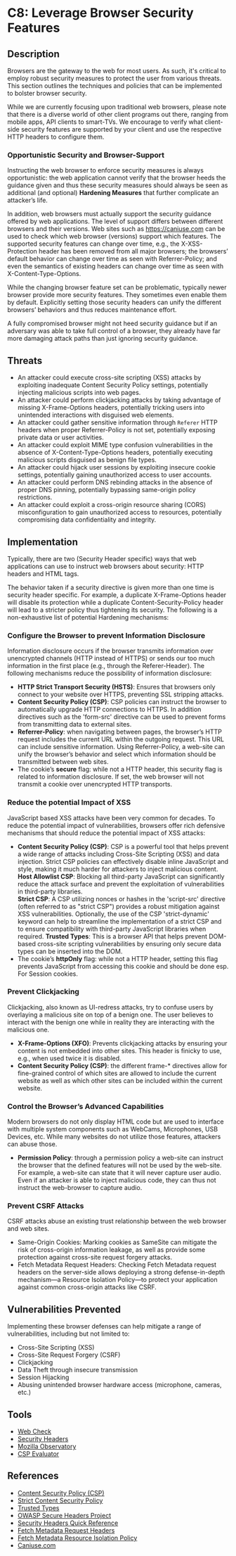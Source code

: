 # C8: Leverage Browser Security Features

## Description

Browsers are the gateway to the web for most users. As such, it's critical to employ robust security measures to protect the user from various threats. This section outlines the techniques and policies that can be implemented to bolster browser security.

While we are currently focusing upon traditional web browsers, please note that there is a diverse world of other client programs out there, ranging from mobile apps, API clients to smart-TVs. We encourage to verify what client-side security features are supported by your client and use the respective HTTP headers to configure them.

### Opportunistic Security and Browser-Support

Instructing the web browser to enforce security measures is always opportunistic: the web application cannot verify that the browser heeds the guidance given and thus these security measures should always be seen as additional (and optional) **Hardening Measures** that further complicate an attacker’s life.

In addition, web browsers must actually support the security guidance offered by web applications. The level of support differs between different browsers and their versions. Web sites such as <https://caniuse.com> can be used to check which web browser (versions) support which features. The supported security features can change over time, e.g., the X-XSS-Protection header has been removed from all major browsers; the browsers’ default behavior can change over time as seen with Referrer-Policy; and even the semantics of existing headers can change over time as seen with X-Content-Type-Options.

While the changing browser feature set can be problematic, typically newer browser provide more security features. They sometimes even enable them by default. Explicitly setting those security headers can unify the different browsers’ behaviors and thus reduces maintenance effort.

A fully compromised browser might not heed security guidance but if an adversary was able to take full control of a browser, they already have far more damaging attack paths than just ignoring security guidance.

## Threats

- An attacker could execute cross-site scripting (XSS) attacks by exploiting inadequate Content Security Policy settings, potentially injecting malicious scripts into web pages.
- An attacker could perform clickjacking attacks by taking advantage of missing X-Frame-Options headers, potentially tricking users into unintended interactions with disguised web elements.
- An attacker could gather sensitive information through `Referer` HTTP headers when proper Referrer-Policy is not set, potentially exposing private data or user activities.
- An attacker could exploit MIME type confusion vulnerabilities in the absence of X-Content-Type-Options headers, potentially executing malicious scripts disguised as benign file types.
- An attacker could hijack user sessions by exploiting insecure cookie settings, potentially gaining unauthorized access to user accounts.
- An attacker could perform DNS rebinding attacks in the absence of proper DNS pinning, potentially bypassing same-origin policy restrictions.
- An attacker could exploit a cross-origin resource sharing (CORS) misconfiguration to gain unauthorized access to resources, potentially compromising data confidentiality and integrity.

## Implementation

Typically, there are two (Security Header specific) ways that web applications can use to instruct web browsers about security: HTTP headers and HTML tags.

The behavior taken if a security directive is given more than one time is security header specific. For example, a duplicate X-Frame-Options header will disable its protection while a duplicate Content-Security-Policy header will lead to a stricter policy thus tightening its security.
The following is a non-exhaustive list of potential Hardening mechanisms:

### Configure the Browser to prevent Information Disclosure

Information disclosure occurs if the browser transmits information over unencrypted channels (HTTP instead of HTTPS) or sends our too much information in the first place (e.g., through the Referer-Header). The following mechanisms reduce the possibility of information disclosure:

- **HTTP Strict Transport Security (HSTS)**: Ensures that browsers only connect to your website over HTTPS, preventing SSL stripping attacks.
- **Content Security Policy (CSP)**: CSP policies can instruct the browser to automatically upgrade HTTP connections to HTTPS. In addition directives such as the 'form-src' directive can be used to prevent forms from transmitting data to external sites.
- **Referrer-Policy**: when navigating between pages, the browser’s HTTP request includes the current URL within the outgoing request. This URL can include sensitive information. Using Referrer-Policy, a web-site can unify the browser’s behavior and select which information should be transmitted between web sites.
- The cookie’s **secure** flag: while not a HTTP header, this security flag is related to information disclosure. If set, the web browser will not transmit a cookie over unencrypted HTTP transports.

### Reduce the potential Impact of XSS

JavaScript based XSS attacks have been very common for decades. To reduce the potential impact of vulnerabilities, browsers offer rich defensive mechanisms that should reduce the potential impact of XSS attacks:

- **Content Security Policy (CSP)**: CSP is a powerful tool that helps prevent a wide range of attacks including Cross-Site Scripting (XSS) and data injection. Strict CSP policies can effectively disable inline JavaScript and style, making it much harder for attackers to inject malicious content.  
    **Host Allowlist CSP**: Blocking all third-party JavaScript can significantly reduce the attack surface and prevent the exploitation of vulnerabilities in third-party libraries.  
    **Strict CSP**: A CSP utilizing nonces or hashes in the 'script-src' directive (often referred to as "strict CSP") provides a robust mitigation against XSS vulnerabilities. Optionally, the use of the CSP 'strict-dynamic' keyword can help to streamline the implementation of a strict CSP and to ensure compatibility with third-party JavaScript libraries when required.
    **Trusted Types**: This is a browser API that helps prevent DOM-based cross-site scripting vulnerabilities by ensuring only secure data types can be inserted into the DOM.
- The cookie’s **httpOnly** flag: while not a HTTP header, setting this flag prevents JavaScript from accessing this cookie and should be done esp. For Session cookies.

### Prevent Clickjacking

Clickjacking, also known as UI-redress attacks, try to confuse users by overlaying a malicious site on top of a benign one. The user believes to interact with the benign one while in reality they are interacting with the malicious one.

- **X-Frame-Options (XFO)**: Prevents clickjacking attacks by ensuring your content is not embedded into other sites. This header is finicky to use, e.g., when used twice it is disabled.
- **Content Security Policy (CSP)**: the different frame-\* directives allow for fine-grained control of which sites are allowed to include the current website as well as which other sites can be included within the current website.

### Control the Browser’s Advanced Capabilities

Modern browsers do not only display HTML code but are used to interface with multiple system components such as WebCams, Microphones, USB Devices, etc. While many websites do not utilize those features, attackers can abuse those.

- **Permission Policy**: through a permission policy a web-site can instruct the browser that the defined features will not be used by the web-site. For example, a web-site can state that it will never capture user audio. Even if an attacker is able to inject malicious code, they can thus not instruct the web-browser to capture audio.

### Prevent CSRF Attacks

CSRF attacks abuse an existing trust relationship between the web browser and web sites.

- Same-Origin Cookies: Marking cookies as SameSite can mitigate the risk of cross-origin information leakage, as well as provide some protection against cross-site request forgery attacks.
- Fetch Metadata Request Headers: Checking Fetch Metadata request headers on the server-side allows deploying a strong defense-in-depth mechanism—a Resource Isolation Policy—to protect your application against common cross-origin attacks like CSRF.

## Vulnerabilities Prevented

Implementing these browser defenses can help mitigate a range of vulnerabilities, including but not limited to:

- Cross-Site Scripting (XSS)
- Cross-Site Request Forgery (CSRF)
- Clickjacking
- Data Theft through insecure transmission
- Session Hijacking
- Abusing unintended browser hardware access (microphone, cameras, etc.)

## Tools

- [Web Check](https://github.com/Lissy93/web-check)
- [Security Headers](https://securityheaders.com/)
- [Mozilla Observatory](https://observatory.mozilla.org/)
- [CSP Evaluator](https://csp-evaluator.withgoogle.com/)

## References

- [Content Security Policy (CSP)](https://developer.mozilla.org/en-US/docs/Web/HTTP/CSP)
- [Strict Content Security Policy](https://web.dev/articles/strict-csp)
- [Trusted Types](https://web.dev/articles/trusted-types)
- [OWASP Secure Headers Project](https://owasp.org/www-project-secure-headers/)
- [Security Headers Quick Reference](https://web.dev/articles/security-headers)
- [Fetch Metadata Request Headers](https://www.w3.org/TR/fetch-metadata/)
- [Fetch Metadata Resource Isolation Policy](https://web.dev/articles/fetch-metadata)
- [Caniuse.com](https://caniuse.com/)
